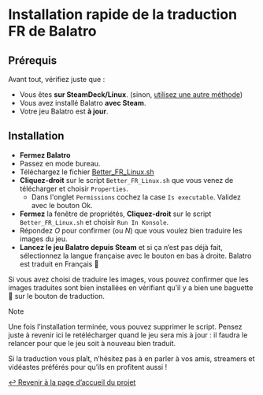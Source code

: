 # Installation rapide de la traduction FR de Balatro

## Prérequis

Avant tout, vérifiez juste que :

- Vous êtes **sur SteamDeck/Linux**. (sinon, [utilisez une autre méthode](KURULUM.md))
- Vous avez installé Balatro **avec Steam**.
- Votre jeu Balatro est **à jour**.

## Installation

- **Fermez Balatro**
- Passez en mode bureau.
- Téléchargez le fichier [Better_FR_Linux.sh](https://github.com/FrBmt-BIGetNouf/balatro-french-translations/releases/latest/download/Better_FR_Linux.sh)
- **Cliquez-droit** sur le script `Better_FR_Linux.sh` que vous venez de télécharger et choisir `Properties`.
  - Dans l'onglet `Permissions` cochez la case `Is executable`. Validez avec le bouton Ok.
- **Fermez** la fenêtre de propriétés, **Cliquez-droit** sur le script `Better_FR_Linux.sh` et choisir `Run In Konsole`.
- Répondez _O_ pour confirmer (ou _N_) que vous voulez bien traduire les images du jeu.
- **Lancez le jeu Balatro depuis Steam** et si ça n’est pas déjà fait, sélectionnez la langue française avec le bouton en bas à droite. Balatro est traduit en Français 🥳

Si vous avez choisi de traduire les images, vous pouvez confirmer que les images traduites sont bien installées en vérifiant qu’il y a bien une baguette 🥖 sur le bouton de traduction.

> [!NOTE]
> Une fois l’installation terminée, vous pouvez supprimer le script. Pensez juste à revenir ici le retélécharger quand le jeu sera mis à jour : il faudra le relancer pour que le jeu soit à nouveau bien traduit.

Si la traduction vous plaît, n’hésitez pas à en parler à vos amis, streamers et vidéastes préférés pour qu’ils en profitent aussi !

[↩ Revenir à la page d’accueil du projet](https://github.com/FrBmt-BIGetNouf/balatro-french-translations)
